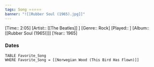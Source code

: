 ```yaml
---
tags: Song ⭐⭐⭐⭐⭐ 
banner: "![[Rubber Soul (1965).jpg]]"
---
```

[Time:: 2:05]
[Artist:: [[The Beatles]] ]
[Genre:: Rock]
[Played:: ]
[Album:: [[Rubber Soul (1965)]]]
[Year:: 1965]
### Dates
````dataview
TABLE Favorite_Song
WHERE Favorite_Song = [[Norwegian Wood (This Bird Has Flown)]]
````
